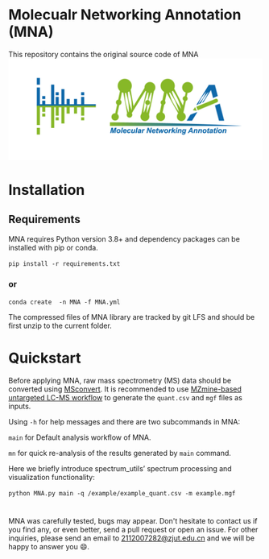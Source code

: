 # Molecualr Networking Annotation (MNA)
This repository contains the original source code of MNA
![MNAlogo](MNA_logo.jpg)

# Installation
## Requirements
MNA requires Python version 3.8+ and dependency packages can be installed with pip or conda.

`pip install -r requirements.txt`

### or
`conda create  -n MNA -f MNA.yml`

The compressed files of MNA library are tracked by git LFS and should be first unzip to the current folder.
# Quickstart
Before applying MNA, raw mass spectrometry (MS) data should be converted using [MSconvert](https://mzmine.github.io/mzmine_documentation/data_conversion.html). 
It is recommended to use [MZmine-based untargeted LC-MS workflow](https://mzmine.github.io/mzmine_documentation/workflows/lcmsworkflow/lcms-workflow.html) 
to generate the `quant.csv` and `mgf` files as inputs. 

Using `-h` for help messages and there are two subcommands in MNA: 

`main` for Default analysis workflow of MNA.

`mn` for quick re-analysis of the results generated by `main` command.

Here we briefly introduce spectrum_utils’ spectrum processing and visualization functionality:

`python MNA.py main -q /example/example_quant.csv -m example.mgf`


# 
MNA was carefully tested, bugs may appear. 
Don't hesitate to contact us if you find any, or even better, send a pull request or open an issue. 
For other inquiries, please send an email to 2112007282@zjut.edu.cn and we will be happy to answer you 😄.
